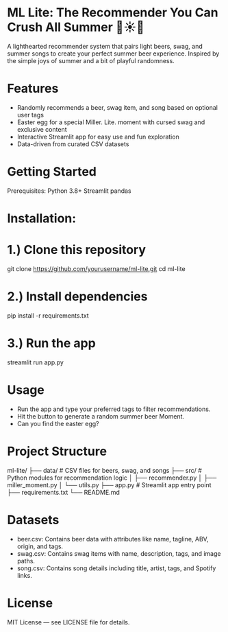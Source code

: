 # ML Lite: The Recommender You Can Crush All Summer 🍺☀️📘

A lighthearted recommender system that pairs light beers, swag, and summer songs to create your perfect summer beer experience. Inspired by the simple joys of summer and a bit of playful randomness.


# Features
- Randomly recommends a beer, swag item, and song based on optional user tags
- Easter egg for a special Miller. Lite. moment with cursed swag and exclusive content
- Interactive Streamlit app for easy use and fun exploration
- Data-driven from curated CSV datasets


# Getting Started
Prerequisites:
Python 3.8+
Streamlit
pandas


# Installation:

# 1.) Clone this repository
git clone https://github.com/yourusername/ml-lite.git
cd ml-lite

# 2.) Install dependencies
pip install -r requirements.txt

# 3.) Run the app
streamlit run app.py

# Usage
- Run the app and type your preferred tags to filter recommendations.
- Hit the button to generate a random summer beer Moment.
- Can you find the easter egg?

# Project Structure

ml-lite/
├── data/           # CSV files for beers, swag, and songs
├── src/            # Python modules for recommendation logic
│   ├── recommender.py
│   ├── miller_moment.py
│   └── utils.py
├── app.py          # Streamlit app entry point
├── requirements.txt
└── README.md

# Datasets
- beer.csv: Contains beer data with attributes like name, tagline, ABV, origin, and tags.
- swag.csv: Contains swag items with name, description, tags, and image paths.
- song.csv: Contains song details including title, artist, tags, and Spotify links.

# License
MIT License — see LICENSE file for details.
